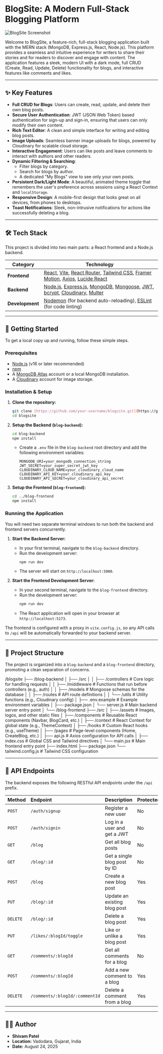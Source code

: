 # BlogSite: A Modern Full-Stack Blogging Platform

![BlogSite Screenshot](https://i.imgur.com/CRk9f9B.jpeg)

Welcome to BlogSite, a feature-rich, full-stack blogging application built with the MERN stack (MongoDB, Express.js, React, Node.js). This platform provides a seamless and intuitive experience for writers to share their stories and for readers to discover and engage with content. The application features a sleek, modern UI with a dark mode, full CRUD (Create, Read, Update, Delete) functionality for blogs, and interactive features like comments and likes.

---

## ✨ Key Features

- **Full CRUD for Blogs**: Users can create, read, update, and delete their own blog posts.
- **Secure User Authentication**: JWT (JSON Web Token) based authentication for sign-up and sign-in, ensuring that users can only modify their own content.
- **Rich Text Editor**: A clean and simple interface for writing and editing blog posts.
- **Image Uploads**: Seamless banner image uploads for blogs, powered by Cloudinary for scalable cloud storage.
- **Interactive Engagement**: Users can like posts and leave comments to interact with authors and other readers.
- **Dynamic Filtering & Searching**:
    - Filter blogs by category.
    - Search for blogs by author.
    - A dedicated "My Blogs" view to see only your own posts.
- **Persistent Dark/Light Mode**: A beautiful, animated theme toggle that remembers the user's preference across sessions using a React Context and `localStorage`.
- **Responsive Design**: A mobile-first design that looks great on all devices, from phones to desktops.
- **Toast Notifications**: Sleek, non-intrusive notifications for actions like successfully deleting a blog.

---

## 🛠️ Tech Stack

This project is divided into two main parts: a React frontend and a Node.js backend.

| Category          | Technology                                                                                                  |
| ----------------- | ----------------------------------------------------------------------------------------------------------- |
| **Frontend** | [React](https://reactjs.org/), [Vite](https://vitejs.dev/), [React Router](https://reactrouter.com/), [Tailwind CSS](https://tailwindcss.com/), [Framer Motion](https://www.framer.com/motion/), [Axios](https://axios-http.com/), [Lucide React](https://lucide.dev/) |
| **Backend** | [Node.js](https://nodejs.org/), [Express.js](https://expressjs.com/), [MongoDB](https://www.mongodb.com/), [Mongoose](https://mongoosejs.com/), [JWT](https://jwt.io/), [bcrypt](https://www.npmjs.com/package/bcrypt), [Cloudinary](https://cloudinary.com/), [Multer](https://github.com/expressjs/multer) |
| **Development** | [Nodemon](https://nodemon.io/) (for backend auto-reloading), [ESLint](https://eslint.org/) (for code linting) |

---

## 🚀 Getting Started

To get a local copy up and running, follow these simple steps.

### Prerequisites

- [Node.js](https://nodejs.org/en/download/) (v16 or later recommended)
- [npm](https://www.npmjs.com/get-npm)
- A [MongoDB Atlas](https://www.mongodb.com/cloud/atlas) account or a local MongoDB installation.
- A [Cloudinary](https://cloudinary.com/) account for image storage.

### Installation & Setup

1.  **Clone the repository:**
    ```sh
    git clone [https://github.com/your-username/blogsite.git](https://github.com/your-username/blogsite.git)
    cd blogsite
    ```

2.  **Setup the Backend (`blog-backend`):**
    ```sh
    cd blog-backend
    npm install
    ```
    - Create a `.env` file in the `blog-backend` root directory and add the following environment variables:
      ```env
      MONGODB_URI=your_mongodb_connection_string
      JWT_SECRET=your_super_secret_jwt_key
      CLOUDINARY_CLOUD_NAME=your_cloudinary_cloud_name
      CLOUDINARY_API_KEY=your_cloudinary_api_key
      CLOUDINARY_API_SECRET=your_cloudinary_api_secret
      ```

3.  **Setup the Frontend (`blog-frontend`):**
    ```sh
    cd ../blog-frontend
    npm install
    ```

### Running the Application

You will need two separate terminal windows to run both the backend and frontend servers concurrently.

1.  **Start the Backend Server:**
    - In your first terminal, navigate to the `blog-backend` directory.
    - Run the development server:
      ```sh
      npm run dev
      ```
    - The server will start on `http://localhost:5000`.

2.  **Start the Frontend Development Server:**
    - In your second terminal, navigate to the `blog-frontend` directory.
    - Run the development server:
      ```sh
      npm run dev
      ```
    - The React application will open in your browser at `http://localhost:5173`.

The frontend is configured with a proxy in `vite.config.js`, so any API calls to `/api` will be automatically forwarded to your backend server.

---

## 📂 Project Structure

The project is organized into a `blog-backend` and a `blog-frontend` directory, promoting a clean separation of concerns.


/blogsite
├── /blog-backend
│   ├── /src
│   │   ├── /controllers  # Core logic for handling requests
│   │   ├── /middleware   # Functions that run before controllers (e.g., auth)
│   │   ├── /models       # Mongoose schemas for the database
│   │   ├── /routes       # API route definitions
│   │   └── /utils        # Utility functions (e.g., Cloudinary config)
│   ├── .env.example      # Example environment variables
│   ├── package.json
│   └── server.js         # Main backend server entry point
│
└── /blog-frontend
├── /src
│   ├── /assets       # Images, logos, and other static files
│   ├── /components   # Reusable React components (Navbar, BlogCard, etc.)
│   ├── /context      # React Context for global state (e.g., ThemeContext)
│   ├── /hooks        # Custom React hooks (e.g., useTheme)
│   ├── /pages        # Page-level components (Home, CreateBlog, etc.)
│   ├── api.js        # Axios configuration for API calls
│   ├── index.css     # Global CSS and Tailwind directives
│   └── main.jsx      # Main frontend entry point
├── index.html
├── package.json
└── tailwind.config.js # Tailwind CSS configuration


---

## 📖 API Endpoints

The backend exposes the following RESTful API endpoints under the `/api` prefix.

| Method | Endpoint                    | Description                       | Protected |
| :----- | :-------------------------- | :-------------------------------- | :-------- |
| `POST` | `/auth/signup`              | Register a new user               | No        |
| `POST` | `/auth/signin`              | Log in a user and get a JWT       | No        |
| `GET`    | `/blog`                     | Get all blog posts                | No        |
| `GET`    | `/blog/:id`                 | Get a single blog post by ID      | No        |
| `POST`   | `/blog`                     | Create a new blog post            | Yes       |
| `PUT`    | `/blog/:id`                 | Update an existing blog post      | Yes       |
| `DELETE` | `/blog/:id`                 | Delete a blog post                | Yes       |
| `PUT`    | `/likes/:blogId/toggle`     | Like or unlike a blog post        | Yes       |
| `GET`    | `/comments/:blogId`         | Get all comments for a blog       | No        |
| `POST`   | `/comments/:blogId`         | Add a new comment to a blog       | Yes       |
| `DELETE` | `/comments/:blogId/:commentId` | Delete a comment from a blog    | Yes       |

---

## 👨‍💻 Author

- **Shivam Patel**
- **Location:** Vadodara, Gujarat, India
- **Date:** August 24, 2025